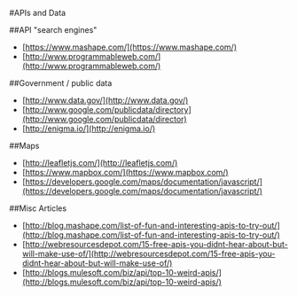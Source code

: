 #APIs and Data

##API "search engines"

* [https://www.mashape.com/](https://www.mashape.com/)
* [http://www.programmableweb.com/](http://www.programmableweb.com/)

##Government / public data

* [http://www.data.gov/](http://www.data.gov/)
* [http://www.google.com/publicdata/directory](http://www.google.com/publicdata/director)
* [http://enigma.io/](http://enigma.io/)

##Maps

* [http://leafletjs.com/](http://leafletjs.com/)
* [https://www.mapbox.com/](https://www.mapbox.com/)
* [https://developers.google.com/maps/documentation/javascript/](https://developers.google.com/maps/documentation/javascript/)

##Misc Articles

* [http://blog.mashape.com/list-of-fun-and-interesting-apis-to-try-out/](http://blog.mashape.com/list-of-fun-and-interesting-apis-to-try-out/)
* [http://webresourcesdepot.com/15-free-apis-you-didnt-hear-about-but-will-make-use-of/](http://webresourcesdepot.com/15-free-apis-you-didnt-hear-about-but-will-make-use-of/)
* [http://blogs.mulesoft.com/biz/api/top-10-weird-apis/](http://blogs.mulesoft.com/biz/api/top-10-weird-apis/)
